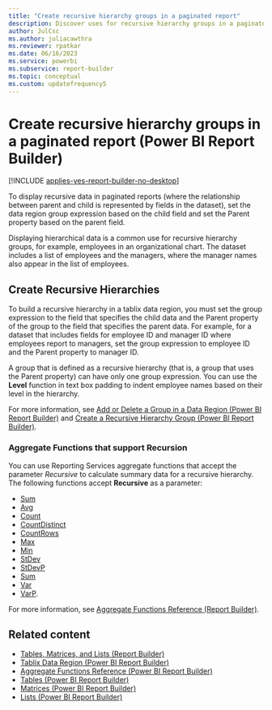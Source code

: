 ```yaml
---
title: "Create recursive hierarchy groups in a paginated report"
description: Discover uses for recursive hierarchy groups in a paginated report in Report Builder. Display hierarchical data such as employees in an organizational chart.
author: JulCsc
ms.author: juliacawthra
ms.reviewer: rpatkar
ms.date: 06/16/2023
ms.service: powerbi
ms.subservice: report-builder
ms.topic: conceptual
ms.custom: updatefrequency5
---
```

# Create recursive hierarchy groups in a paginated report (Power BI Report Builder)

[!INCLUDE [applies-yes-report-builder-no-desktop](../../includes/applies-yes-report-builder-no-desktop.md)]

To display recursive data in paginated reports (where the relationship between parent and child is represented by fields in the dataset), set the data region group expression based on the child field and set the Parent property based on the parent field.

Displaying hierarchical data is a common use for recursive hierarchy groups, for example, employees in an organizational chart. The dataset includes a list of employees and the managers, where the manager names also appear in the list of employees.

## Create Recursive Hierarchies

To build a recursive hierarchy in a tablix data region, you must set the group expression to the field that specifies the child data and the Parent property of the group to the field that specifies the parent data. For example, for a dataset that includes fields for employee ID and manager ID where employees report to managers, set the group expression to employee ID and the Parent property to manager ID.

A group that is defined as a recursive hierarchy (that is, a group that uses the Parent property) can have only one group expression. You can use the **Level** function in text box padding to indent employee names based on their level in the hierarchy.

For more information, see [Add or Delete a Group in a Data Region (Power BI Report Builder)](../report-design/add-delete-group-data-region-report-builder.md) and  [Create a Recursive Hierarchy Group (Power BI Report Builder)](/sql/reporting-services/report-design/create-a-recursive-hierarchy-group-report-builder-and-ssrs).

### Aggregate Functions that support Recursion

You can use Reporting Services aggregate functions that accept the parameter *Recursive* to calculate summary data for a recursive hierarchy. The following functions accept **Recursive** as a parameter:

- [Sum](/sql/reporting-services/report-design/report-builder-functions-sum-function)
- [Avg](/sql/reporting-services/report-design/report-builder-functions-avg-function)
- [Count](/sql/reporting-services/report-design/report-builder-functions-count-function)
- [CountDistinct](/sql/reporting-services/report-design/report-builder-functions-countdistinct-function)
- [CountRows](/sql/reporting-services/report-design/report-builder-functions-countrows-function)
- [Max](/sql/reporting-services/report-design/report-builder-functions-max-function)
- [Min](/sql/reporting-services/report-design/report-builder-functions-min-function)
- [StDev](/sql/reporting-services/report-design/report-builder-functions-stdev-function)
- [StDevP](/sql/reporting-services/report-design/report-builder-functions-stdevp-function)
- [Sum](/sql/reporting-services/report-design/report-builder-functions-sum-function)
- [Var](/sql/reporting-services/report-design/report-builder-functions-var-function)
- [VarP](/sql/reporting-services/report-design/report-builder-functions-varp-function).

For more information, see [Aggregate Functions Reference (Report Builder)](/sql/reporting-services/report-design/report-builder-functions-aggregate-functions-reference).

## Related content

- [Tables, Matrices, and Lists (Report Builder)](/sql/reporting-services/report-design/tables-matrices-and-lists-report-builder-and-ssrs)
- [Tablix Data Region (Power BI Report Builder)](../../paginated-reports/report-builder-tables-matrices-lists.md)
- [Aggregate Functions Reference (Power BI Report Builder)](/sql/reporting-services/report-design/report-builder-functions-aggregate-functions-reference)
- [Tables (Power BI Report Builder)](/sql/reporting-services/report-design/tables-report-builder-and-ssrs)
- [Matrices (Power BI Report Builder)](/sql/reporting-services/report-design/create-a-matrix-report-builder-and-ssrs)
- [Lists (Power BI Report Builder)](/sql/reporting-services/report-design/create-invoices-and-forms-with-lists-report-builder-and-ssrs)
